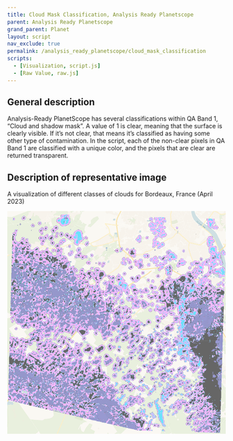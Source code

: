 ```yaml
---
title: Cloud Mask Classification, Analysis Ready Planetscope
parent: Analysis Ready Planetscope
grand_parent: Planet
layout: script
nav_exclude: true
permalink: /analysis_ready_planetscope/cloud_mask_classification
scripts:
  - [Visualization, script.js]
  - [Raw Value, raw.js]
---
```


## General description
Analysis-Ready PlanetScope has several classifications within QA Band 1, “Cloud and shadow mask”. A value of 1 is clear, meaning that the surface is clearly visible. If it’s not clear, that means it’s classified as having some other type of contamination. In the script, each of the non-clear pixels in QA Band 1 are classified with a unique color, and the pixels that are clear are returned transparent.

## Description of representative image

A visualization of different classes of clouds for Bordeaux, France (April 2023)

![Cloud Mask Classification of Bordeaux](fig/fig1.png)
